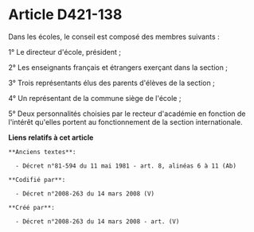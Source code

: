 # Article D421-138

Dans les écoles, le conseil est composé des membres suivants :

1° Le directeur d'école, président ;

2° Les enseignants français et étrangers exerçant dans la section ;

3° Trois représentants élus des parents d'élèves de la section ;

4° Un représentant de la commune siège de l'école ;

5° Deux personnalités choisies par le recteur d'académie en fonction de l'intérêt qu'elles portent au fonctionnement de la
section internationale.

**Liens relatifs à cet article**

	**Anciens textes**:

	  - Décret n°81-594 du 11 mai 1981 - art. 8, alinéas 6 à 11 (Ab)

	**Codifié par**:

	  - Décret n°2008-263 du 14 mars 2008 (V)

	**Créé par**:

	  - Décret n°2008-263 du 14 mars 2008 - art. (V)
